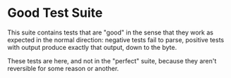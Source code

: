 Good Test Suite
===============

This suite contains tests that are "good" in the sense that they work as
expected in the normal direction: negative tests fail to parse, positive tests
with output produce exactly that output, down to the byte.

These tests are here, and not in the "perfect" suite, because they aren't
reversible for some reason or another.
